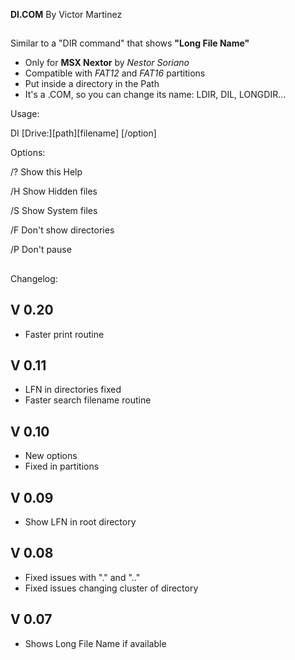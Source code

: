 **DI.COM**
By Victor Martinez
##


Similar to a "DIR command" that shows **"Long File Name"**

- Only for **MSX Nextor** by *Nestor Soriano*
- Compatible with *FAT12* and *FAT16* partitions
- Put inside a directory in the Path
- It's a .COM, so you can change its name: LDIR, DIL, LONGDIR...

Usage:

DI [Drive:][path][filename]   [/option]

Options:

/?  Show this Help

/H  Show Hidden files

/S  Show System files

/F  Don't show directories

/P  Don't pause




##
Changelog:

V 0.20
------

 - Faster print routine

V 0.11
------

 - LFN in directories fixed
 - Faster search filename routine
 
V 0.10
------

 - New options
 - Fixed in partitions


V 0.09
------

 - Show LFN in root directory

V 0.08
------

 - Fixed issues with "." and ".."
 - Fixed issues changing cluster of directory

V 0.07
------

 - Shows Long File Name if available
